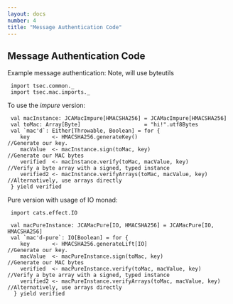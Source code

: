 ```yaml
---
layout: docs
number: 4
title: "Message Authentication Code"
---
```


## Message Authentication Code

Example message authentication: Note, will use byteutils


```tut:silent
 import tsec.common._
 import tsec.mac.imports._
```

To use the _impure_ version:
```tut:silent
 val macInstance: JCAMacImpure[HMACSHA256] = JCAMacImpure[HMACSHA256]
 val toMac: Array[Byte]                    = "hi!".utf8Bytes
 val `mac'd`: Either[Throwable, Boolean] = for {
    key       <- HMACSHA256.generateKey()                       //Generate our key.
    macValue  <- macInstance.sign(toMac, key)                   //Generate our MAC bytes
    verified  <- macInstance.verify(toMac, macValue, key)       //Verify a byte array with a signed, typed instance
    verified2 <- macInstance.verifyArrays(toMac, macValue, key) //Alternatively, use arrays directly
 } yield verified
```

Pure version with usage of IO monad:
```tut:silent
 import cats.effect.IO
 
 val macPureInstance: JCAMacPure[IO, HMACSHA256] = JCAMacPure[IO, HMACSHA256]
 val `mac'd-pure`: IO[Boolean] = for {
    key       <- HMACSHA256.generateLift[IO]                        //Generate our key.
    macValue  <- macPureInstance.sign(toMac, key)                   //Generate our MAC bytes
    verified  <- macPureInstance.verify(toMac, macValue, key)       //Verify a byte array with a signed, typed instance
    verified2 <- macPureInstance.verifyArrays(toMac, macValue, key) //Alternatively, use arrays directly
  } yield verified
  
```